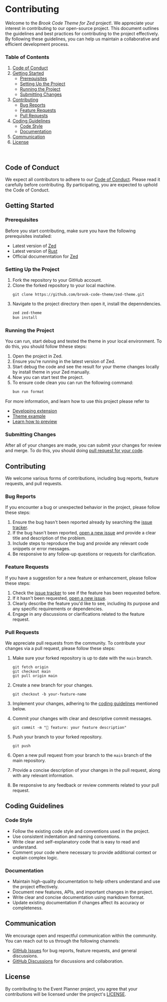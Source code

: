 # Contributing

Welcome to the _Brook Code Theme for Zed_ project!. We appreciate your interest in contributing to our open-source project. This document outlines the guidelines and best practices for contributing to the project effectively. By following these guidelines, you can help us maintain a collaborative and efficient development process.

### Table of Contents

1. [Code of Conduct](#code-of-conduct)
2. [Getting Started](#getting-started)
   - [Prerequisites](#prerequisites)
   - [Setting Up the Project](#setting-up-the-project)
   - [Running the Project](#running-the-project)
   - [Submitting Changes](#submitting-changes)
3. [Contributing](#contributing)
   - [Bug Reports](#bug-reports)
   - [Feature Requests](#feature-requests)
   - [Pull Requests](#pull-requests)
4. [Coding Guidelines](#coding-guidelines)
   - [Code Style](#code-style)
   - [Documentation](#documentation)
5. [Communication](#communication)
6. [License](#license)

<br/>

## Code of Conduct

We expect all contributors to adhere to our [Code of Conduct](./CODE_OF_CONDUCT.md). Please read it carefully before contributing. By participating, you are expected to uphold the Code of Conduct.

## Getting Started

### Prerequisites

Before you start contributing, make sure you have the following prerequisites installed:

- Latest version of [Zed](https://zed.dev/)
- Latest version of [Rust](https://www.rust-lang.org/tools/install)
- Official documenntation for [Zed ](https://zed.dev/docs)

### Setting Up the Project

1. Fork the repository to your GitHub account.
2. Clone the forked repository to your local machine.
   ```
   git clone https://github.com/brook-code-theme/zed-theme.git
   ```
3. Navigate to the project directory then open it, install the depenndencies.
   ```sh
   zed zed-theme
   bun install
   ```

### Running the Project

You can run, start debug and tested the theme in your local environment. To do this, you should follow thhese steps:

1. Open the project in Zed.
2. Ensure you're running in the latest version of Zed.
3. Start debug the code and see the result for your theme changes locally by install theme in your Zed manually.
4. Now you can start test the project.
5. To ensure code clean you can run the following command:
   ```sh
   bun run format
   ```

For more information, and learn how to use this project please refer to

- [Developing extension](https://zed.dev/docs/extensions/developing-extensions)
- [Theme example](https://zed.dev/docs/extensions/themes)
- [Learn how to preview](https://zed.dev/blog/user-themes-now-in-preview)

### Submitting Changes

After all of your changes are made, you can submit your changes for review and merge. To do this, you should doing [pull request for your code](#pull-requests).

## Contributing

We welcome various forms of contributions, including bug reports, feature requests, and pull requests.

### Bug Reports

If you encounter a bug or unexpected behavior in the project, please follow these steps:

1. Ensure the bug hasn't been reported already by searching the [issue tracker](https://github.com/brook-code-theme/zed-theme/issues).
2. If the bug hasn't been reported, [open a new issue](https://github.com/brook-code-theme/zed-theme/issues/new) and provide a clear title and description of the problem.
3. Include steps to reproduce the bug and provide any relevant code snippets or error messages.
4. Be responsive to any follow-up questions or requests for clarification.

### Feature Requests

If you have a suggestion for a new feature or enhancement, please follow these steps:

1. Check the [issue tracker](https://github.com/brook-code-theme/zed-theme/issues) to see if the feature has been requested before.
2. If it hasn't been requested, [open a new issue](https://github.com/brook-code-theme/zed-theme/issues/new).
3. Clearly describe the feature you'd like to see, including its purpose and any specific requirements or dependencies.
4. Engage in any discussions or clarifications related to the feature request.

### Pull Requests

We appreciate pull requests from the community. To contribute your changes via a pull request, please follow these steps:

1. Make sure your forked repository is up to date with the `main` branch.
   ```
   git fetch origin
   git checkout main
   git pull origin main
   ```
2. Create a new branch for your changes.
   ```
   git checkout -b your-feature-name
   ```
3. Implement your changes, adhering to the [coding guidelines](#coding-guidelines) mentioned below.
4. Commit your changes with clear and descriptive commit messages.

   ```
   git commit -m "🌸 feature: your feature description"
   ```

5. Push your branch to your forked repository.

   ```
   git push
   ```

6. Open a new pull request from your branch to the `main` branch of the main repository.
7. Provide a concise description of your changes in the pull request, along with any relevant information.
8. Be responsive to any feedback or review comments related to your pull request.

## Coding Guidelines

### Code Style

- Follow the existing code style and conventions used in the project.
- Use consistent indentation and naming conventions.
- Write clear and self-explanatory code that is easy to read and understand.
- Comment your code where necessary to provide additional context or explain complex logic.

### Documentation

- Maintain high-quality documentation to help others understand and use the project effectively.
- Document new features, APIs, and important changes in the project.
- Write clear and concise documentation using markdown format.
- Update existing documentation if changes affect its accuracy or completeness.

## Communication

We encourage open and respectful communication within the community. You can reach out to us through the following channels:

- [GitHub Issues](https://github.com/brook-code-theme/zed-theme/issues) for bug reports, feature requests, and general discussions.
- [GitHub Discussions](https://github.com/brook-code-theme/discussions) for discussions and collaboration.

## License

By contributing to the Event Planner project, you agree that your contributions will be licensed under the project's [LICENSE](./LICENSE).
